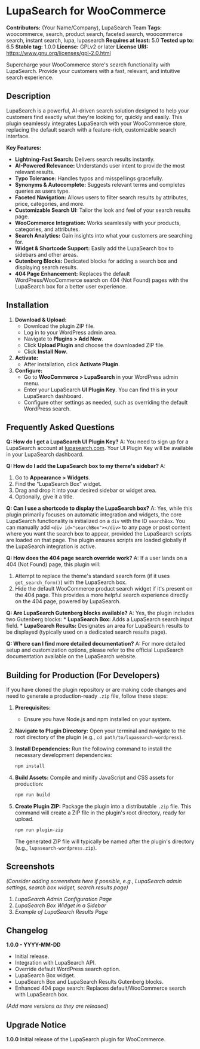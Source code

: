 # LupaSearch for WooCommerce

**Contributors:** (Your Name/Company), LupaSearch Team
**Tags:** woocommerce, search, product search, faceted search, woocommerce search, instant search, lupa, lupasearch
**Requires at least:** 5.0
**Tested up to:** 6.5
**Stable tag:** 1.0.0
**License:** GPLv2 or later
**License URI:** https://www.gnu.org/licenses/gpl-2.0.html

Supercharge your WooCommerce store's search functionality with LupaSearch. Provide your customers with a fast, relevant, and intuitive search experience.

## Description

LupaSearch is a powerful, AI-driven search solution designed to help your customers find exactly what they're looking for, quickly and easily. This plugin seamlessly integrates LupaSearch with your WooCommerce store, replacing the default search with a feature-rich, customizable search interface.

**Key Features:**

*   **Lightning-Fast Search:** Delivers search results instantly.
*   **AI-Powered Relevance:** Understands user intent to provide the most relevant results.
*   **Typo Tolerance:** Handles typos and misspellings gracefully.
*   **Synonyms & Autocomplete:** Suggests relevant terms and completes queries as users type.
*   **Faceted Navigation:** Allows users to filter search results by attributes, price, categories, and more.
*   **Customizable Search UI:** Tailor the look and feel of your search results page.
*   **WooCommerce Integration:** Works seamlessly with your products, categories, and attributes.
*   **Search Analytics:** Gain insights into what your customers are searching for.
*   **Widget & Shortcode Support:** Easily add the LupaSearch box to sidebars and other areas.
*   **Gutenberg Blocks:** Dedicated blocks for adding a search box and displaying search results.
*   **404 Page Enhancement:** Replaces the default WordPress/WooCommerce search on 404 (Not Found) pages with the LupaSearch box for a better user experience.

## Installation

1.  **Download & Upload:**
    *   Download the plugin ZIP file.
    *   Log in to your WordPress admin area.
    *   Navigate to **Plugins > Add New**.
    *   Click **Upload Plugin** and choose the downloaded ZIP file.
    *   Click **Install Now**.
2.  **Activate:**
    *   After installation, click **Activate Plugin**.
3.  **Configure:**
    *   Go to **WooCommerce > LupaSearch** in your WordPress admin menu.
    *   Enter your LupaSearch **UI Plugin Key**. You can find this in your LupaSearch dashboard.
    *   Configure other settings as needed, such as overriding the default WordPress search.

## Frequently Asked Questions

**Q: How do I get a LupaSearch UI Plugin Key?**
A: You need to sign up for a LupaSearch account at [lupasearch.com](https://lupasearch.com). Your UI Plugin Key will be available in your LupaSearch dashboard.

**Q: How do I add the LupaSearch box to my theme's sidebar?**
A:
1.  Go to **Appearance > Widgets**.
2.  Find the "LupaSearch Box" widget.
3.  Drag and drop it into your desired sidebar or widget area.
4.  Optionally, give it a title.

**Q: Can I use a shortcode to display the LupaSearch box?**
A: Yes, while this plugin primarily focuses on automatic integration and widgets, the core LupaSearch functionality is initialized on a `div` with the ID `searchBox`. You can manually add `<div id="searchBox"></div>` to any page or post content where you want the search box to appear, provided the LupaSearch scripts are loaded on that page. The plugin ensures scripts are loaded globally if the LupaSearch integration is active.

**Q: How does the 404 page search override work?**
A: If a user lands on a 404 (Not Found) page, this plugin will:
1.  Attempt to replace the theme's standard search form (if it uses `get_search_form()`) with the LupaSearch box.
2.  Hide the default WooCommerce product search widget if it's present on the 404 page.
This provides a more helpful search experience directly on the 404 page, powered by LupaSearch.

**Q: Are LupaSearch Gutenberg blocks available?**
A: Yes, the plugin includes two Gutenberg blocks:
    *   **LupaSearch Box:** Adds a LupaSearch search input field.
    *   **LupaSearch Results:** Designates an area for LupaSearch results to be displayed (typically used on a dedicated search results page).

**Q: Where can I find more detailed documentation?**
A: For more detailed setup and customization options, please refer to the official LupaSearch documentation available on the LupaSearch website.

## Building for Production (For Developers)

If you have cloned the plugin repository or are making code changes and need to generate a production-ready `.zip` file, follow these steps:

1.  **Prerequisites:**
    *   Ensure you have Node.js and npm installed on your system.

2.  **Navigate to Plugin Directory:**
    Open your terminal and navigate to the root directory of the plugin (e.g., `cd path/to/lupasearch-wordpress`).

3.  **Install Dependencies:**
    Run the following command to install the necessary development dependencies:
    ```bash
    npm install
    ```

4.  **Build Assets:**
    Compile and minify JavaScript and CSS assets for production:
    ```bash
    npm run build
    ```

5.  **Create Plugin ZIP:**
    Package the plugin into a distributable `.zip` file. This command will create a ZIP file in the plugin's root directory, ready for upload.
    ```bash
    npm run plugin-zip
    ```
    The generated ZIP file will typically be named after the plugin's directory (e.g., `lupasearch-wordpress.zip`).

## Screenshots

*(Consider adding screenshots here if possible, e.g., LupaSearch admin settings, search box widget, search results page)*

1.  *LupaSearch Admin Configuration Page*
2.  *LupaSearch Box Widget in a Sidebar*
3.  *Example of LupaSearch Results Page*

## Changelog

**1.0.0 - YYYY-MM-DD**
*   Initial release.
*   Integration with LupaSearch API.
*   Override default WordPress search option.
*   LupaSearch Box widget.
*   LupaSearch Box and LupaSearch Results Gutenberg blocks.
*   Enhanced 404 page search: Replaces default/WooCommerce search with LupaSearch box.

*(Add more versions as they are released)*

## Upgrade Notice

**1.0.0**
Initial release of the LupaSearch plugin for WooCommerce.
